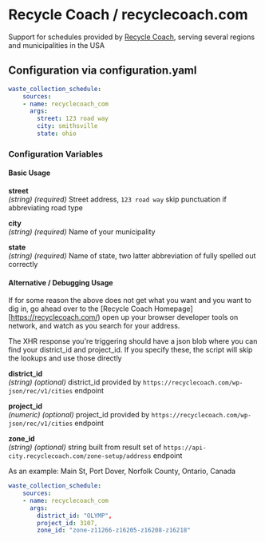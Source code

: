 # Recycle Coach / recyclecoach.com

Support for schedules provided by [Recycle Coach](https://recyclecoach.com/),
serving several regions and municipalities in the USA

## Configuration via configuration.yaml

```yaml
waste_collection_schedule:
    sources:
    - name: recyclecoach_com 
      args:
        street: 123 road way
        city: smithsville
        state: ohio
```

### Configuration Variables

#### Basic Usage

**street**<br>
*(string) (required)* Street address, `123 road way` skip punctuation if
abbreviating road type

**city**<br>
*(string) (required)* Name of your municipality

**state**<br>
*(string) (required)* Name of state, two latter abbreviation of fully spelled
out correctly

#### Alternative / Debugging Usage

If for some reason the above does not get what you want and you want to dig in,
   go ahead over to the [Recycle Coach Homepage][https://recyclecoach.com/) open
   up your browser developer tools on network, and watch as you search for your
   address.

The XHR response you're triggering should have a json blob where you can find
your district_id and project_id.  If you specify these, the script will skip the
lookups and use those directly

**district_id**<br>
*(string) (optional)* district_id provided by
`https://recyclecoach.com/wp-json/rec/v1/cities` endpoint

**project_id**<br>
*(numeric) (optional)* project_id provided by
`https://recyclecoach.com/wp-json/rec/v1/cities` endpoint

**zone_id**<br>
*(string) (optional)*  string built from result set of
`https://api-city.recyclecoach.com/zone-setup/address` endpoint


As an example: Main St, Port Dover, Norfolk County, Ontario, Canada
```yaml
waste_collection_schedule:
    sources:
    - name: recyclecoach_com 
      args:
        district_id: "OLYMP",
        project_id: 3107,
        zone_id: "zone-z11266-z16205-z16208-z16218"
```